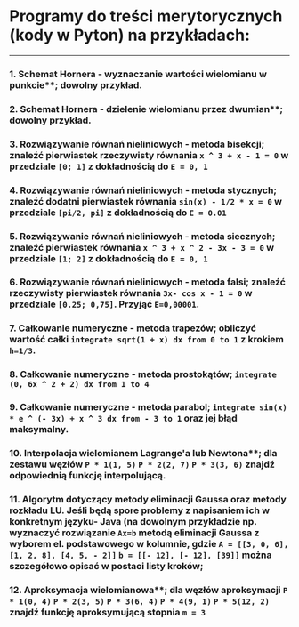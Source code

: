 # Programy do treści merytorycznych (kody w Pyton) na przykładach:

<hr>

### 1. Schemat Hornera - wyznaczanie wartości wielomianu w punkcie**; dowolny przykład. 
### 2. Schemat Hornera - dzielenie wielomianu przez dwumian**; dowolny przykład.
### 3. Rozwiązywanie równań nieliniowych - **metoda bisekcji**; znaleźć pierwiastek rzeczywisty równania `x ^ 3 + x - 1 = 0` w przedziale `[0; 1]` z dokładnością do `E = 0, 1`
### 4. Rozwiązywanie równań nieliniowych - **metoda stycznych**; znaleźć dodatni pierwiastek równania `sin(x) - 1/2 * x = 0` w przedziale `[pi/2, pi]` z dokładnością do `E = 0.01`
### 5. Rozwiązywanie równań nieliniowych - **metoda siecznych**; znaleźć pierwiastek równania `x ^ 3 + x ^ 2 - 3x - 3 = 0` w przedziale `[1; 2]` z dokładnością do `E = 0, 1`
### 6. Rozwiązywanie równań nieliniowych - **metoda falsi**; znaleźć rzeczywisty pierwiastek równania `3x- cos x - 1 = 0` w przedziale `[0.25; 0,75]`. Przyjąć `E=0,00001`.
### 7. Całkowanie numeryczne - **metoda trapezów**; obliczyć wartość całki `integrate sqrt(1 + x) dx from 0 to 1` z krokiem `h=1/3`.
### 8. Całkowanie numeryczne - **metoda prostokątów**; `integrate (0, 6x ^ 2 + 2) dx from 1 to 4`
### 9. Całkowanie numeryczne - **metoda parabol**; `integrate sin(x) * e ^ (- 3x) + x ^ 3 dx from - 3 to 1` oraz jej błąd maksymalny.
### 10. Interpolacja wielomianem Lagrange'a lub Newtona**; dla zestawu węzłów `P * 1(1, 5)` `P * 2(2, 7)` `P * 3(3, 6)` znajdź odpowiednią funkcję interpolującą.
### 11. Algorytm dotyczący metody **eliminacji Gaussa** oraz metody **rozkładu LU**. Jeśli będą spore problemy z napisaniem ich w konkretnym języku- Java (na dowolnym przykładzie np. wyznaczyć rozwiązanie `Ax=b` metodą eliminacji Gaussa z wyborem el. podstawowego w kolumnie, gdzie `A = [[3, 0, 6], [1, 2, 8], [4, 5, - 2]]` `b = [[- 12], [- 12], [39]]` można szczegółowo opisać w postaci listy kroków;
### 12. Aproksymacja wielomianowa**; dla węzłów aproksymacji `P * 1(0, 4)` `P * 2(3, 5)` `P * 3(6, 4)` `P * 4(9, 1)` `P * 5(12, 2)` znajdź funkcję aproksymującą stopnia `m = 3`

